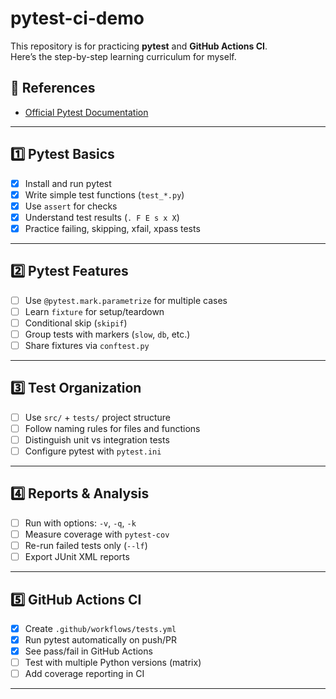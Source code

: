 # pytest-ci-demo

This repository is for practicing **pytest** and **GitHub Actions CI**.  
Here’s the step-by-step learning curriculum for myself.

## 📖 References
- [Official Pytest Documentation](https://docs.pytest.org/en/stable/how-to/index.html)

---

## 1️⃣ Pytest Basics
- [x] Install and run pytest  
- [x] Write simple test functions (`test_*.py`)  
- [x] Use `assert` for checks  
- [x] Understand test results (`. F E s x X`)  
- [x] Practice failing, skipping, xfail, xpass tests  

---

## 2️⃣ Pytest Features
- [ ] Use `@pytest.mark.parametrize` for multiple cases  
- [ ] Learn `fixture` for setup/teardown  
- [ ] Conditional skip (`skipif`)  
- [ ] Group tests with markers (`slow`, `db`, etc.)  
- [ ] Share fixtures via `conftest.py`  

---

## 3️⃣ Test Organization
- [ ] Use `src/` + `tests/` project structure  
- [ ] Follow naming rules for files and functions  
- [ ] Distinguish unit vs integration tests  
- [ ] Configure pytest with `pytest.ini`  

---

## 4️⃣ Reports & Analysis
- [ ] Run with options: `-v`, `-q`, `-k`  
- [ ] Measure coverage with `pytest-cov`  
- [ ] Re-run failed tests only (`--lf`)  
- [ ] Export JUnit XML reports  

---

## 5️⃣ GitHub Actions CI
- [x] Create `.github/workflows/tests.yml`  
- [x] Run pytest automatically on push/PR  
- [x] See pass/fail in GitHub Actions  
- [ ] Test with multiple Python versions (matrix)  
- [ ] Add coverage reporting in CI  

---